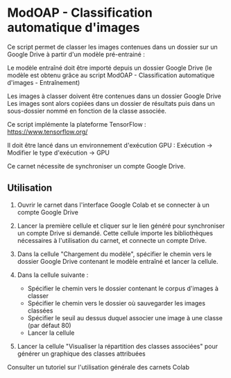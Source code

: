# ModOAP - Classification automatique d'images 

Ce script permet de classer les images contenues dans un dossier sur un Google Drive à partir d'un modèle pré-entrainé :

Le modèle entraîné doit être importé depuis un dossier Google Drive (le modèle est obtenu grâce au script ModOAP - Classification automatique d'images - Entraînement)

Les images à classer doivent être contenues dans un dossier Google Drive
Les images sont alors copiées dans un dossier de résultats puis dans un sous-dossier nommé en fonction de la classe associée.

Ce script implémente la plateforme TensorFlow : https://www.tensorflow.org/

Il doit être lancé dans un environnement d'exécution GPU : Exécution -> Modifier le type d'exécution -> GPU

Ce carnet nécessite de synchroniser un compte Google Drive.


## Utilisation

1. Ouvrir le carnet dans l'interface Google Colab et se connecter à un compte Google Drive 

2. Lancer la première cellule et cliquer sur le lien généré pour synchroniser un compte Drive si demandé.
Cette cellule importe les bibliothèques nécessaires à l'utilisation du carnet, et connecte un compte Drive.

3. Dans la cellule "Chargement du modèle", spécifier le chemin vers le dossier Google Drive contenant le modèle entraîné et lancer la cellule. 

4. Dans la cellule suivante : 

	- Spécifier le chemin vers le dossier contenant le corpus d'images à classer
	- Spécifier le chemin vers le dossier où sauvegarder les images classées
	- Spécifier le seuil au dessus duquel associer une image à une classe (par défaut 80)
	- Lancer la cellule

5. Lancer la cellule "Visualiser la répartition des classes associées" pour générer un graphique des classes attribuées


Consulter un tutoriel sur l'utilisation générale des carnets Colab
